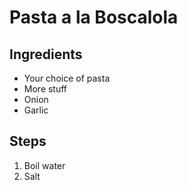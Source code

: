 # Pasta a la Boscalola

## Ingredients
* Your choice of pasta
* More stuff
* Onion
* Garlic

## Steps
1. Boil water
2. Salt
